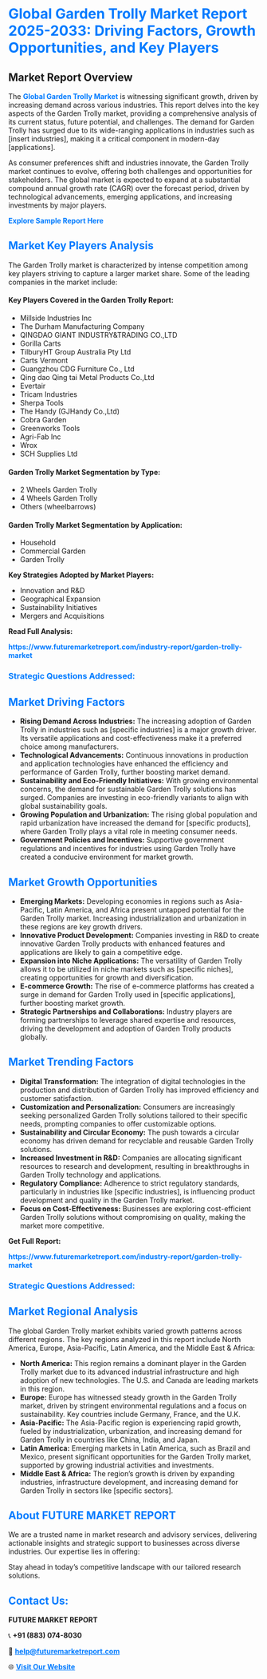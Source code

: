 <h1 style="color: #007BFF;">Global Garden Trolly Market Report 2025-2033: Driving Factors, Growth Opportunities, and Key Players</h1>

<section id="overview">
<h2>Market Report Overview</h2>
<p>The <a href="https://www.futuremarketreport.com/industry-report/garden-trolly-market" style="color: #007BFF; text-decoration: none;"><strong>Global Garden Trolly Market</strong></a> is witnessing significant growth, driven by increasing demand across various industries. This report delves into the key aspects of the Garden Trolly market, providing a comprehensive analysis of its current status, future potential, and challenges. The demand for Garden Trolly has surged due to its wide-ranging applications in industries such as [insert industries], making it a critical component in modern-day [applications].</p>
<p>As consumer preferences shift and industries innovate, the Garden Trolly market continues to evolve, offering both challenges and opportunities for stakeholders. The global market is expected to expand at a substantial compound annual growth rate (CAGR) over the forecast period, driven by technological advancements, emerging applications, and increasing investments by major players.</p>
</section>

<section id="overview">
<p><a href="https://www.futuremarketreport.com/request-sample/reportId=127840" style="color: #007BFF; text-decoration: none;"><strong>Explore Sample Report Here</strong></a></p>
</section>

<section id="key-players">
<h2 style="color: #007BFF;">Market Key Players Analysis</h2>
<p>The Garden Trolly market is characterized by intense competition among key players striving to capture a larger market share. Some of the leading companies in the market include:</p>
<h4>Key Players Covered in the Garden Trolly Report:</h4>
<ul><li>Millside Industries Inc</li><li>The Durham Manufacturing Company</li><li>QINGDAO GIANT INDUSTRY&amp;TRADING CO.,LTD</li><li>Gorilla Carts</li><li>TilburyHT Group Australia Pty Ltd</li><li>Carts Vermont</li><li>Guangzhou CDG Furniture Co., Ltd</li><li>Qing dao Qing tai Metal Products Co.,Ltd</li><li>Evertair</li><li>Tricam Industries</li><li>Sherpa Tools</li><li>The Handy (GJHandy Co.,Ltd)</li><li>Cobra Garden</li><li>Greenworks Tools</li><li>Agri-Fab Inc</li><li>Wrox</li><li>SCH Supplies Ltd</li></ul>
<h4>Garden Trolly Market Segmentation by Type:</h4>
<ul><li>2 Wheels Garden Trolly</li><li>4 Wheels Garden Trolly</li><li>Others (wheelbarrows)</li></ul>

<h4>Garden Trolly Market Segmentation by Application:</h4>
<ul><li>Household</li><li>Commercial Garden</li><li>Garden Trolly</li></ul>
<p><strong>Key Strategies Adopted by Market Players:</strong></p>
<ul>
<li>Innovation and R&D</li>
<li>Geographical Expansion</li>
<li>Sustainability Initiatives</li>
<li>Mergers and Acquisitions</li>
</ul>
</section>

<section>
<p><strong>Read Full Analysis: </strong></p><a href="https://www.futuremarketreport.com/industry-report/garden-trolly-market" style="color: #007BFF; text-decoration: none;"><strong>https://www.futuremarketreport.com/industry-report/garden-trolly-market</strong></a>
<h3 style="color: #007BFF;">Strategic Questions Addressed:</h3>
</section>

<section id="driving-factors">
<h2 style="color: #007BFF;">Market Driving Factors</h2>
<ul>
<li><strong>Rising Demand Across Industries:</strong> The increasing adoption of Garden Trolly in industries such as [specific industries] is a major growth driver. Its versatile applications and cost-effectiveness make it a preferred choice among manufacturers.</li>
<li><strong>Technological Advancements:</strong> Continuous innovations in production and application technologies have enhanced the efficiency and performance of Garden Trolly, further boosting market demand.</li>
<li><strong>Sustainability and Eco-Friendly Initiatives:</strong> With growing environmental concerns, the demand for sustainable Garden Trolly solutions has surged. Companies are investing in eco-friendly variants to align with global sustainability goals.</li>
<li><strong>Growing Population and Urbanization:</strong> The rising global population and rapid urbanization have increased the demand for [specific products], where Garden Trolly plays a vital role in meeting consumer needs.</li>
<li><strong>Government Policies and Incentives:</strong> Supportive government regulations and incentives for industries using Garden Trolly have created a conducive environment for market growth.</li>
</ul>
</section>

<section id="growth-opportunities">
<h2 style="color: #007BFF;">Market Growth Opportunities</h2>
<ul>
<li><strong>Emerging Markets:</strong> Developing economies in regions such as Asia-Pacific, Latin America, and Africa present untapped potential for the Garden Trolly market. Increasing industrialization and urbanization in these regions are key growth drivers.</li>
<li><strong>Innovative Product Development:</strong> Companies investing in R&D to create innovative Garden Trolly products with enhanced features and applications are likely to gain a competitive edge.</li>
<li><strong>Expansion into Niche Applications:</strong> The versatility of Garden Trolly allows it to be utilized in niche markets such as [specific niches], creating opportunities for growth and diversification.</li>
<li><strong>E-commerce Growth:</strong> The rise of e-commerce platforms has created a surge in demand for Garden Trolly used in [specific applications], further boosting market growth.</li>
<li><strong>Strategic Partnerships and Collaborations:</strong> Industry players are forming partnerships to leverage shared expertise and resources, driving the development and adoption of Garden Trolly products globally.</li>
</ul>
</section>

<section id="trending-factors">
<h2 style="color: #007BFF;">Market Trending Factors</h2>
<ul>
<li><strong>Digital Transformation:</strong> The integration of digital technologies in the production and distribution of Garden Trolly has improved efficiency and customer satisfaction.</li>
<li><strong>Customization and Personalization:</strong> Consumers are increasingly seeking personalized Garden Trolly solutions tailored to their specific needs, prompting companies to offer customizable options.</li>
<li><strong>Sustainability and Circular Economy:</strong> The push towards a circular economy has driven demand for recyclable and reusable Garden Trolly solutions.</li>
<li><strong>Increased Investment in R&D:</strong> Companies are allocating significant resources to research and development, resulting in breakthroughs in Garden Trolly technology and applications.</li>
<li><strong>Regulatory Compliance:</strong> Adherence to strict regulatory standards, particularly in industries like [specific industries], is influencing product development and quality in the Garden Trolly market.</li>
<li><strong>Focus on Cost-Effectiveness:</strong> Businesses are exploring cost-efficient Garden Trolly solutions without compromising on quality, making the market more competitive.</li>
</ul>
</section>

<section>
<p><strong>Get Full Report: </strong></p><a href="https://www.futuremarketreport.com/industry-report/garden-trolly-market" style="color: #007BFF; text-decoration: none;"><strong>https://www.futuremarketreport.com/industry-report/garden-trolly-market</strong></a>
<h3 style="color: #007BFF;">Strategic Questions Addressed:</h3>
</section>


<section id="regional-analysis">
<h2 style="color: #007BFF;">Market Regional Analysis</h2>
<p>The global Garden Trolly market exhibits varied growth patterns across different regions. The key regions analyzed in this report include North America, Europe, Asia-Pacific, Latin America, and the Middle East & Africa:</p>
<ul>
<li><strong>North America:</strong> This region remains a dominant player in the Garden Trolly market due to its advanced industrial infrastructure and high adoption of new technologies. The U.S. and Canada are leading markets in this region.</li>
<li><strong>Europe:</strong> Europe has witnessed steady growth in the Garden Trolly market, driven by stringent environmental regulations and a focus on sustainability. Key countries include Germany, France, and the U.K.</li>
<li><strong>Asia-Pacific:</strong> The Asia-Pacific region is experiencing rapid growth, fueled by industrialization, urbanization, and increasing demand for Garden Trolly in countries like China, India, and Japan.</li>
<li><strong>Latin America:</strong> Emerging markets in Latin America, such as Brazil and Mexico, present significant opportunities for the Garden Trolly market, supported by growing industrial activities and investments.</li>
<li><strong>Middle East & Africa:</strong> The region’s growth is driven by expanding industries, infrastructure development, and increasing demand for Garden Trolly in sectors like [specific sectors].</li>
</ul>
</section>

<footer>
<h2 style="color: #007BFF;">About FUTURE MARKET REPORT</h2>
<p>We are a trusted name in market research and advisory services, delivering actionable insights and strategic support to businesses across diverse industries. Our expertise lies in offering:</p>

<p>Stay ahead in today’s competitive landscape with our tailored research solutions.</p>

<h2 style="color: #007BFF;">Contact Us:</h2>
<p><strong>FUTURE MARKET REPORT</strong></p>
<p>📞 <strong>+91 (883) 074-8030</strong></p>
<p>📧 <strong><a href="mailto:help@futuremarketreport.com" style="color: #007BFF;">help@futuremarketreport.com</a></strong></p>
<p>🌐 <strong><a href="https://www.futuremarketreport.com/" style="color: #007BFF;">Visit Our Website</a></strong></p>
</footer>